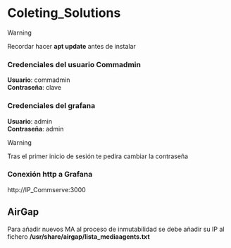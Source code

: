 # Coleting_Solutions

>[!WARNING]  
> Recordar hacer **apt update** antes de instalar
  
### Credenciales del usuario Commadmin
**Usuario**: commadmin  
**Contraseña**: clave  
  
### Credenciales del grafana
**Usuario**: admin  
**Contraseña**: admin  
  
>[!WARNING]  
> Tras el primer inicio de sesión te pedira cambiar la contraseña  

### Conexión http a Grafana
http://IP_Commserve:3000

## AirGap
Para añadir nuevos MA al proceso de inmutabilidad se debe añadir su IP al fichero **/usr/share/airgap/lista_mediaagents.txt**
